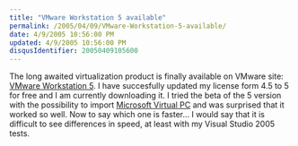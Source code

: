 ```yaml
---
title: "VMware Workstation 5 available"
permalink: /2005/04/09/VMware-Workstation-5-available/
date: 4/9/2005 10:56:00 PM
updated: 4/9/2005 10:56:00 PM
disqusIdentifier: 20050409105600
---
```




The long awaited virtualization product is finally available on VMware site: 
[VMware 
Workstation 5](https://www.vmware.com/products/desktop/ws_features.html). I have succesfully updated my license form 4.5 to 5 for free 
and I am currently downloading it. I tried the beta of the 5 version with the 
possibility to import [Microsoft Virtual 
PC](http://www.microsoft.com/windows/virtualpc/default.mspx) and was surprised that it worked so well. Now to say which one is 
faster... I would say that it is difficult to see differences in speed, at least 
with my Visual Studio 2005 tests.
